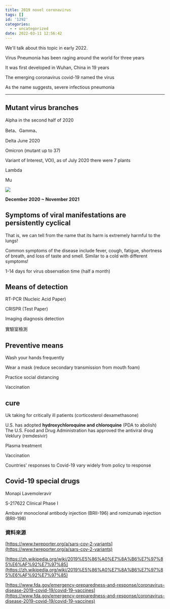 ```yaml
---
title: 2019 novel coronavirus
tags: []
id: '1292'
categories:
  - - uncategorized
date: 2022-03-11 12:56:42
---
```


We'll talk about this topic in early 2022.

Virus Pneumonia has been raging around the world for three years

It was first developed in Wuhan, China in 19 years

The emerging coronavirus covid-19 named the virus

As the name suggests, severe infectious pneumonia

* * *

## Mutant virus branches

Alpha in the second half of 2020

Beta、Gamma、

Delta June 2020

Omicron (mutant up to 37)

Variant of Interest, VOI), as of July 2020 there were 7 plants

Lambda

Mu

![](https://cdn2.jioushan.top/LightPicture/2022/03/6dcd71a9fcc422e6.png)

**December 2020 ~ November 2021**

## Symptoms of viral manifestations are persistently cyclical

That is, we can tell from the name that its harm is extremely harmful to the lungs!

Common symptoms of the disease include fever, cough, fatigue, shortness of breath, and loss of taste and smell. Similar to a cold with different symptoms!

1-14 days for virus observation time (half a month)

## Means of detection

RT-PCR (Nucleic Acid Paper)

CRISPR (Test Paper)

Imaging diagnosis detection

實驗室檢測

## Preventive means

Wash your hands frequently

Wear a mask (reduce secondary transmission from mouth foam)

Practice social distancing

Vaccination

## cure

Uk taking for critically ill patients (corticosterol dexamethasone)

U.S. has adopted **hydroxychloroquine and chloroquine** (PDA to abolish) The U.S. Food and Drug Administration has approved the antiviral drug Veklury (remdesivir)

Plasma treatment

Vaccination

Countries' responses to Covid-19 vary widely from policy to response

## Covid-19 special drugs

Monapi Lavemoleravir

S-217622 Clinical Phase I

Ambavir monoclonal antibody injection (BRII-196) and romizumab injection (BRII-198)

### 資料來源

[https://www.twreporter.org/a/sars-cov-2-variants](https://www.twreporter.org/a/sars-cov-2-variants)

[https://zh.wikipedia.org/wiki/2019%E5%86%A0%E7%8A%B6%E7%97%85%E6%AF%92%E7%97%85](https://zh.wikipedia.org/wiki/2019%E5%86%A0%E7%8A%B6%E7%97%85%E6%AF%92%E7%97%85)

[https://www.fda.gov/emergency-preparedness-and-response/coronavirus-disease-2019-covid-19/covid-19-vaccines](https://www.fda.gov/emergency-preparedness-and-response/coronavirus-disease-2019-covid-19/covid-19-vaccines)